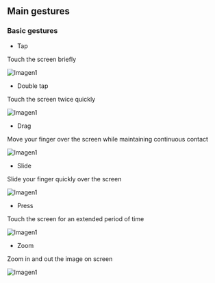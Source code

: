 ## Main gestures

### Basic gestures


* Tap

Touch the screen briefly

![Imagen1](http://static.energysistem.com/images/manuals/39530/535569b2b5b35.jpg)

* Double tap

Touch the screen twice quickly

![Imagen1](http://static.energysistem.com/images/manuals/39530/535569bdd9805.jpg)

* Drag

Move your finger over the screen while maintaining continuous contact 

![Imagen1](http://static.energysistem.com/images/manuals/39530/535569cfdb51d.jpg)

* Slide

Slide your finger quickly over the screen

![Imagen1](http://static.energysistem.com/images/manuals/39530/53556aaed15c2.jpg)

* Press

Touch the screen for an extended period of time

![Imagen1](http://static.energysistem.com/images/manuals/39530/53556aedbd1e1.jpg)

* Zoom

Zoom in and out the image on screen

![Imagen1](http://static.energysistem.com/images/manuals/39530/53556afc48900.jpg)
